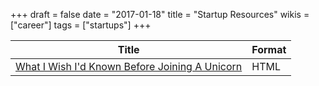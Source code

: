 +++
draft = false
date = "2017-01-18"
title = "Startup Resources"
wikis = ["career"]
tags = ["startups"]
+++

| Title                       | Format |
|-----------------------------|--------|
| [What I Wish I'd Known Before Joining A Unicorn](https://gist.github.com/yossorion/4965df74fd6da6cdc280ec57e83a202d)| HTML |
